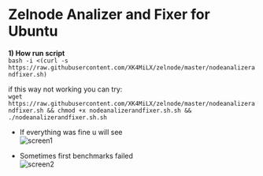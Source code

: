 # Zelnode Analizer and Fixer for Ubuntu

<b>1) How run script</b>  
```bash -i <(curl -s https://raw.githubusercontent.com/XK4MiLX/zelnode/master/nodeanalizerandfixer.sh)```  

if this way not working you can try:  
```wget https://raw.githubusercontent.com/XK4MiLX/zelnode/master/nodeanalizerandfixer.sh && chmod +x nodeanalizerandfixer.sh.sh && ./nodeanalizerandfixer.sh.sh```   

* If everything was fine u will see   
![screen1](https://raw.githubusercontent.com/XK4MiLX/zelnode/master/image/pic02.jpg)  
  
* Sometimes first benchmarks failed  
![screen2](https://raw.githubusercontent.com/XK4MiLX/zelnode/master/image/pic01.jpg)  
